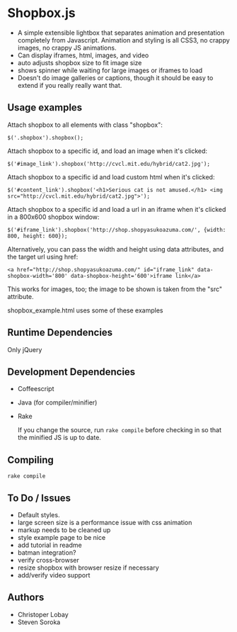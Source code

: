 # Shopbox.js

* A simple extensible lightbox that separates animation and presentation completely from Javascript. Animation and styling is all CSS3, no crappy images, no crappy JS animations.
* Can display iframes, html, images, and video
* auto adjusts shopbox size to fit image size
* shows spinner while waiting for large images or iframes to load
* Doesn't do image galleries or captions, though it should be easy to extend if you really really want that.

## Usage examples

Attach shopbox to all elements with class "shopbox":

    $('.shopbox').shopbox();

Attach shopbox to a specific id, and load an image when it's clicked:

    $('#image_link').shopbox('http://cvcl.mit.edu/hybrid/cat2.jpg');

Attach shopbox to a specific id and load custom html when it's clicked:

    $('#content_link').shopbox('<h1>Serious cat is not amused.</h1> <img src="http://cvcl.mit.edu/hybrid/cat2.jpg">');

Attach shopbox to a specific id and load a url in an iframe when it's clicked in a 800x600 shopbox window:

    $('#iframe_link').shopbox('http://shop.shopyasukoazuma.com/', {width: 800, height: 600});

Alternatively, you can pass the width and height using data attributes, and the target url using href:

    <a href="http://shop.shopyasukoazuma.com/" id="iframe_link" data-shopbox-width='800' data-shopbox-height='600'>iframe link</a>

This works for images, too; the image to be shown is taken from the "src" attribute.

shopbox_example.html uses some of these examples

## Runtime Dependencies

Only jQuery

## Development Dependencies

* Coffeescript
* Java (for compiler/minifier)
* Rake

  If you change the source, run `rake compile` before checking in so that the minified JS is up to date.

## Compiling

    rake compile

## To Do / Issues

* Default styles.
* large screen size is a performance issue with css animation
* markup needs to be cleaned up
* style example page to be nice
* add tutorial in readme
* batman integration?
* verify cross-browser
* resize shopbox with browser resize if necessary
* add/verify video support

## Authors

* Christoper Lobay
* Steven Soroka
